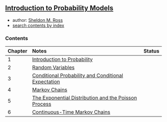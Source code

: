 [Introduction to Probability Models](http://www.sciencedirect.com/science/book/9780124079489)
------------

- author: [Sheldon M. Ross](http://www.ieor.berkeley.edu/People/Faculty/ross.htm)
- [search contents by index](http://www.sciencedirect.com/science/article/pii/B9780124079489000189#)

### Contents
| Chapter |               Notes                                       | Status  |
| --------|:---------------------------------------------------------| :----------|
| 1       | [Introduction to Probability](./Chap1-Introduction-to-Probability-Theory)                           |     |
| 2       | [Random Variables](./Chap2-Random-Variables)               |     |
| 3       | [Conditional Probability and Conditional Expectation]()   |     |
| 4       | [Markov Chains]() | |
| 5       | [The Exponential Distribution and the Poisson Process]()  |     |
| 6       | [Continuous-Time Markov Chains]()                         |     |
